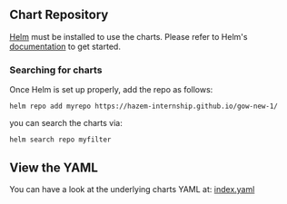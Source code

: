 
## Chart Repository

[Helm](https://helm.sh) must be installed to use the charts.
Please refer to Helm's [documentation](https://helm.sh/docs/) to get started.

### Searching for charts

Once Helm is set up properly, add the repo as follows:

    helm repo add myrepo https://hazem-internship.github.io/gow-new-1/

you can search the charts via:

    helm search repo myfilter

## View the YAML

You can have a look at the underlying charts YAML at: [index.yaml](index.yaml)
